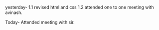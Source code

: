 yesterday-
1.1 revised html and css 
1.2 attended one to one meeting with avinash.

Today-
Attended meeting with sir.
